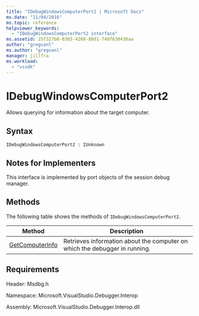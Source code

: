 ```yaml
---
title: "IDebugWindowsComputerPort2 | Microsoft Docs"
ms.date: "11/04/2016"
ms.topic: reference
helpviewer_keywords:
  - "IDebugWindowsComputerPort2 interface"
ms.assetid: 25f327b8-0303-4268-88d1-74df630436aa
author: "gregvanl"
ms.author: "gregvanl"
manager: jillfra
ms.workload:
  - "vssdk"
---
```

# IDebugWindowsComputerPort2
Allows querying for information about the target computer.

## Syntax

```
IDebugWindowsComputerPort2 : IUnknown
```

## Notes for Implementers
 This interface is implemented by port objects of the session debug manager.

## Methods
 The following table shows the methods of `IDebugWindowsComputerPort2`.

|Method|Description|
|------------|-----------------|
|[GetComputerInfo](../../../extensibility/debugger/reference/idebugwindowscomputerport2-getcomputerinfo.md)|Retrieves information about the computer on which the debugger in running.|

## Requirements
 Header: Msdbg.h

 Namespace: Microsoft.VisualStudio.Debugger.Interop

 Assembly: Microsoft.VisualStudio.Debugger.Interop.dll